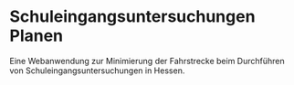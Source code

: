 # Schuleingangsuntersuchungen Planen

Eine Webanwendung zur Minimierung der Fahrstrecke beim Durchführen von Schuleingangsuntersuchungen in Hessen.


